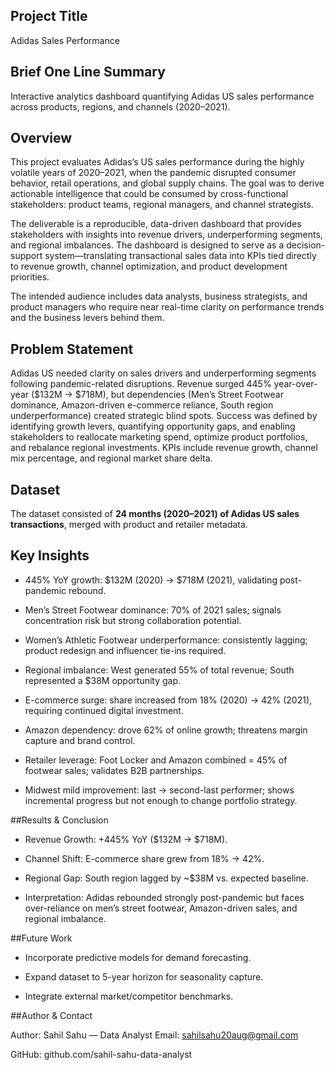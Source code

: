 ## Project Title
Adidas Sales Performance

## Brief One Line Summary
Interactive analytics dashboard quantifying Adidas US sales performance across products, regions, and channels (2020–2021).

## Overview
This project evaluates Adidas’s US sales performance during the highly volatile years of 2020–2021, when the pandemic disrupted consumer behavior, retail operations, and global supply chains. The goal was to derive actionable intelligence that could be consumed by cross-functional stakeholders: product teams, regional managers, and channel strategists.  

The deliverable is a reproducible, data-driven dashboard that provides stakeholders with insights into revenue drivers, underperforming segments, and regional imbalances. The dashboard is designed to serve as a decision-support system—translating transactional sales data into KPIs tied directly to revenue growth, channel optimization, and product development priorities.  

The intended audience includes data analysts, business strategists, and product managers who require near real-time clarity on performance trends and the business levers behind them.  

## Problem Statement
Adidas US needed clarity on sales drivers and underperforming segments following pandemic-related disruptions. Revenue surged 445% year-over-year ($132M → $718M), but dependencies (Men’s Street Footwear dominance, Amazon-driven e-commerce reliance, South region underperformance) created strategic blind spots. Success was defined by identifying growth levers, quantifying opportunity gaps, and enabling stakeholders to reallocate marketing spend, optimize product portfolios, and rebalance regional investments. KPIs include revenue growth, channel mix percentage, and regional market share delta.

## Dataset
The dataset consisted of **24 months (2020–2021) of Adidas US sales transactions**, merged with product and retailer metadata. 

## Key Insights

* 445% YoY growth: $132M (2020) → $718M (2021), validating post-pandemic rebound.

* Men’s Street Footwear dominance: 70% of 2021 sales; signals concentration risk but strong collaboration potential.

* Women’s Athletic Footwear underperformance: consistently lagging; product redesign and influencer tie-ins required.

* Regional imbalance: West generated 55% of total revenue; South represented a $38M opportunity gap.

* E-commerce surge: share increased from 18% (2020) → 42% (2021), requiring continued digital investment.

* Amazon dependency: drove 62% of online growth; threatens margin capture and brand control.

* Retailer leverage: Foot Locker and Amazon combined = 45% of footwear sales; validates B2B partnerships.

* Midwest mild improvement: last → second-last performer; shows incremental progress but not enough to change portfolio strategy.

##Results & Conclusion

* Revenue Growth: +445% YoY ($132M → $718M).

* Channel Shift: E-commerce share grew from 18% → 42%.

* Regional Gap: South region lagged by ~$38M vs. expected baseline.

* Interpretation: Adidas rebounded strongly post-pandemic but faces over-reliance on men’s street footwear, Amazon-driven sales, and regional imbalance.

##Future Work

* Incorporate predictive models for demand forecasting.

* Expand dataset to 5-year horizon for seasonality capture.

* Integrate external market/competitor benchmarks.

##Author & Contact

Author: Sahil Sahu — Data Analyst
Email: sahilsahu20aug@gmail.com

GitHub: github.com/sahil-sahu-data-analyst
